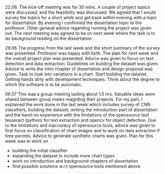 22.06.
The kick-off meeting was for 30 mins. A couple of project topics were discussed, and the feasibility was discussed.
We agreed that I would survey the topics for a short while and get back within evening with a topic for dissertation. 
By evening I confirmed the dissertation topic to the professor. Other general advice regarding running the project was given out. 
The next meeting was agreed to be on next week where the task is to do background reading on the dissertation

29.06
The progress from the last week and the short summary of the survey was presented. Professor was happy with both. 
The plan for next week and the overall project plan was presented. Advice was given to focus on text detection and data extraction. 
Guidelines on building the dataset was given. 
Advice to write the intro chapter of dissertation and design proposal was given. 
Task to look into variations in a chart. Start building the dataset. 
Getting hands dirty with development techniques. 
Think about the degree to which the software is to be automatic. 

06.07
This was a group meeting lasting about 1.5 hrs. Valuable ideas were shared between group mates reagrding their projects. 
For my part, I explained the work done in the last week which includes survey of CNN classifiers, building the dataset, writing the 
introduction part of dissertation and the hand-on experience with the limitations of the opensource tool tesseract (python) for text extraction and opencv for object
detection. Due to the limitations and inaccuracy of opensource tools, advice was given to first focus on classification of chart images and to work
on data extraction if time permits. Advice to generate synthetic charts was given. Plan for this week was to work on 
- building the initial classifier 
- expanding the dataset to include more chart types
- work on introduction and background chapters of dissertation
- find possible solutions w.r.t opensource tools mentioned above.
